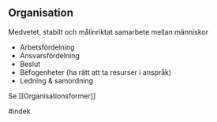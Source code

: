 ## Organisation
Medvetet, stabilt och målinriktat samarbete mellan människor
- Arbetsfördelning
- Ansvarsfördelning
- Beslut
- Befogenheter (ha rätt att ta resurser i anspråk)
- Ledning & samordning

Se [[Organisationsformer]]






#indek